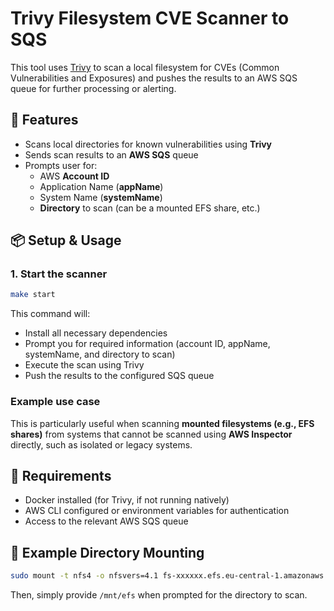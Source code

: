 # Trivy Filesystem CVE Scanner to SQS

This tool uses [Trivy](https://github.com/aquasecurity/trivy) to scan a local filesystem for CVEs (Common Vulnerabilities and Exposures) and pushes the results to an AWS SQS queue for further processing or alerting.

## 🔧 Features

- Scans local directories for known vulnerabilities using **Trivy**
- Sends scan results to an **AWS SQS** queue
- Prompts user for:
  - AWS **Account ID**
  - Application Name (**appName**)
  - System Name (**systemName**)
  - **Directory** to scan (can be a mounted EFS share, etc.)

## 📦 Setup & Usage

### 1. Start the scanner

```bash
make start
```

This command will:
- Install all necessary dependencies
- Prompt you for required information (account ID, appName, systemName, and directory to scan)
- Execute the scan using Trivy
- Push the results to the configured SQS queue

### Example use case

This is particularly useful when scanning **mounted filesystems (e.g., EFS shares)** from systems that cannot be scanned using **AWS Inspector** directly, such as isolated or legacy systems.

## 📝 Requirements

- Docker installed (for Trivy, if not running natively)
- AWS CLI configured or environment variables for authentication
- Access to the relevant AWS SQS queue

## 📂 Example Directory Mounting

```bash
sudo mount -t nfs4 -o nfsvers=4.1 fs-xxxxxx.efs.eu-central-1.amazonaws.com:/ /mnt/efs
```

Then, simply provide `/mnt/efs` when prompted for the directory to scan.

